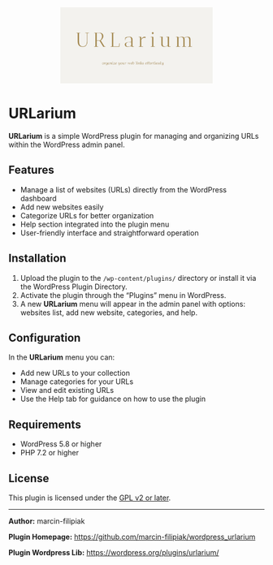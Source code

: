 <p align="center">
  <img src="urlarium.jpg" alt="LocalPoint logo" width="300"/>
</p>

# URLarium

**URLarium** is a simple WordPress plugin for managing and organizing URLs within the WordPress admin panel.

## Features

* Manage a list of websites (URLs) directly from the WordPress dashboard
* Add new websites easily
* Categorize URLs for better organization
* Help section integrated into the plugin menu
* User-friendly interface and straightforward operation

## Installation

1. Upload the plugin to the `/wp-content/plugins/` directory or install it via the WordPress Plugin Directory.
2. Activate the plugin through the “Plugins” menu in WordPress.
3. A new **URLarium** menu will appear in the admin panel with options: websites list, add new website, categories, and help.

## Configuration

In the **URLarium** menu you can:

* Add new URLs to your collection
* Manage categories for your URLs
* View and edit existing URLs
* Use the Help tab for guidance on how to use the plugin

## Requirements

* WordPress 5.8 or higher
* PHP 7.2 or higher

## License

This plugin is licensed under the [GPL v2 or later](https://www.gnu.org/licenses/gpl-2.0.html).

---

**Author:** marcin-filipiak

**Plugin Homepage:** https://github.com/marcin-filipiak/wordpress_urlarium

**Plugin Wordpress Lib:** https://wordpress.org/plugins/urlarium/
